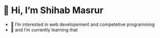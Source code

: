 # 👋 Hi, I’m Shihab Masrur



- 👀 I’m interested in web developement and competetive programming 
- 🌱 and I’m currently learning that






<!---
shihabmasrur/shihabmasrur is a ✨ special ✨ repository because its `README.md` (this file) appears on your GitHub profile.
You can click the Preview link to take a look at your changes.
--->
